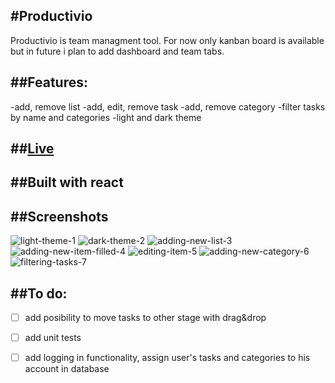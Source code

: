 #Productivio
---
Productivio is team managment tool. For now only kanban board is available but in future i plan to add dashboard and team tabs.

##Features:
---
-add, remove list
-add, edit, remove task
-add, remove category
-filter tasks by name and categories
-light and dark theme

##[Live](productivio.netlify.app/)
---

##Built with react
---

##Screenshots
---
![light-theme-1](https://github.com/MichalKaniowski/kanban-board/assets/99476197/3787ff0e-4aa3-4d6b-b743-e3020f04ab4a)
![dark-theme-2](https://github.com/MichalKaniowski/kanban-board/assets/99476197/fd32a18a-762d-4a0b-9759-80c0ccc83ba4)
![adding-new-list-3](https://github.com/MichalKaniowski/kanban-board/assets/99476197/84d81f89-790f-4367-9939-5ce5cad404c0)
![adding-new-item-filled-4](https://github.com/MichalKaniowski/kanban-board/assets/99476197/1b45ea39-2cb1-43b2-a460-9803db0c5922)
![editing-item-5](https://github.com/MichalKaniowski/kanban-board/assets/99476197/63f0a72e-f436-4b9d-aad3-07aa6c5f95b1)
![adding-new-category-6](https://github.com/MichalKaniowski/kanban-board/assets/99476197/14a27dbb-4fd8-47db-ae0b-4f4705bbf2d8)
![filtering-tasks-7](https://github.com/MichalKaniowski/kanban-board/assets/99476197/0aabe28b-b31e-4919-9702-f41c056c5e5d)

##To do:
---
- [ ] add posibility to move tasks to other stage with drag&drop
- [ ] add unit tests
- [ ] add logging in functionality, assign user's tasks and categories to his account in database


